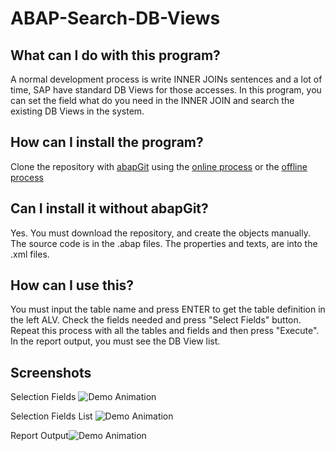 # ABAP-Search-DB-Views

## What can I do with this program?

A normal development process is write INNER JOINs sentences and a lot of time, SAP have standard DB Views for those accesses.
In this program, you can set the field what do you need in the INNER JOIN and search the existing DB Views in the system.

## How can I install the program?

Clone the repository with [abapGit](https://docs.abapgit.org/) using the [online process](https://docs.abapgit.org/guide-online-install.html) or the [offline process](https://docs.abapgit.org/guide-import-zip.html)

## Can I install it without abapGit?

Yes. You must download the repository, and create the objects manually.
The source code is in the .abap files. The properties and texts, are into the .xml files.

## How can I use this?

You must input the table name and press ENTER to get the table definition in the left ALV.
Check the fields needed and press "Select Fields" button.
Repeat this process with all the tables and fields and then press "Execute".
In the report output, you must see the DB View list.

## Screenshots

Selection Fields
![Demo Animation](../images/selectedFields.png?raw=true)

Selection Fields List
![Demo Animation](../images/selectedFieldsList.png?raw=true)

Report Output![Demo Animation](../images/reportOutput.png?raw=true)